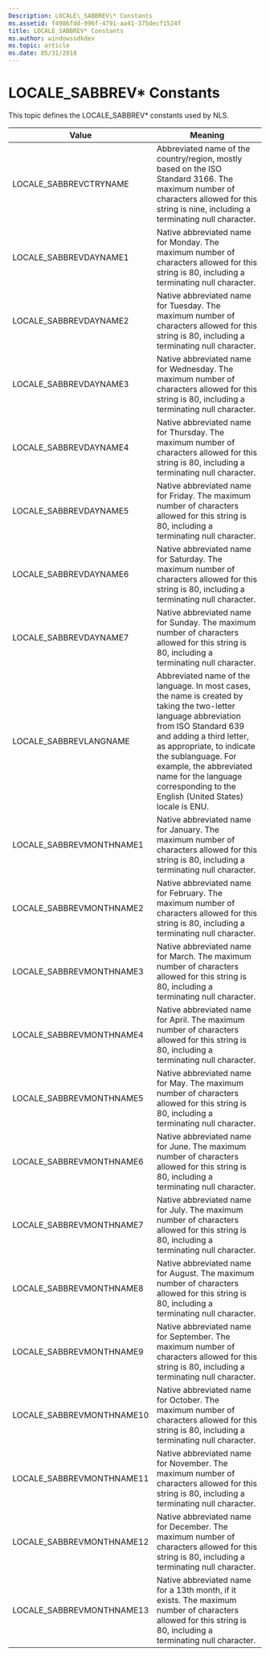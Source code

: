 ```yaml
---
Description: LOCALE\_SABBREV\* Constants
ms.assetid: f4986fdd-996f-4791-aa41-375decf1524f
title: LOCALE_SABBREV* Constants
ms.author: windowssdkdev
ms.topic: article
ms.date: 05/31/2018
---
```


# LOCALE\_SABBREV\* Constants

This topic defines the LOCALE\_SABBREV\* constants used by NLS.



| Value                      | Meaning                                                                                                                                                                                                                                                                                                                          |
|----------------------------|----------------------------------------------------------------------------------------------------------------------------------------------------------------------------------------------------------------------------------------------------------------------------------------------------------------------------------|
| LOCALE\_SABBREVCTRYNAME    | Abbreviated name of the country/region, mostly based on the ISO Standard 3166. The maximum number of characters allowed for this string is nine, including a terminating null character.                                                                                                                                         |
| LOCALE\_SABBREVDAYNAME1    | Native abbreviated name for Monday. The maximum number of characters allowed for this string is 80, including a terminating null character.                                                                                                                                                                                      |
| LOCALE\_SABBREVDAYNAME2    | Native abbreviated name for Tuesday. The maximum number of characters allowed for this string is 80, including a terminating null character.                                                                                                                                                                                     |
| LOCALE\_SABBREVDAYNAME3    | Native abbreviated name for Wednesday. The maximum number of characters allowed for this string is 80, including a terminating null character.                                                                                                                                                                                   |
| LOCALE\_SABBREVDAYNAME4    | Native abbreviated name for Thursday. The maximum number of characters allowed for this string is 80, including a terminating null character.                                                                                                                                                                                    |
| LOCALE\_SABBREVDAYNAME5    | Native abbreviated name for Friday. The maximum number of characters allowed for this string is 80, including a terminating null character.                                                                                                                                                                                      |
| LOCALE\_SABBREVDAYNAME6    | Native abbreviated name for Saturday. The maximum number of characters allowed for this string is 80, including a terminating null character.                                                                                                                                                                                    |
| LOCALE\_SABBREVDAYNAME7    | Native abbreviated name for Sunday. The maximum number of characters allowed for this string is 80, including a terminating null character.                                                                                                                                                                                      |
| LOCALE\_SABBREVLANGNAME    | Abbreviated name of the language. In most cases, the name is created by taking the two-letter language abbreviation from ISO Standard 639 and adding a third letter, as appropriate, to indicate the sublanguage. For example, the abbreviated name for the language corresponding to the English (United States) locale is ENU. |
| LOCALE\_SABBREVMONTHNAME1  | Native abbreviated name for January. The maximum number of characters allowed for this string is 80, including a terminating null character.                                                                                                                                                                                     |
| LOCALE\_SABBREVMONTHNAME2  | Native abbreviated name for February. The maximum number of characters allowed for this string is 80, including a terminating null character.                                                                                                                                                                                    |
| LOCALE\_SABBREVMONTHNAME3  | Native abbreviated name for March. The maximum number of characters allowed for this string is 80, including a terminating null character.                                                                                                                                                                                       |
| LOCALE\_SABBREVMONTHNAME4  | Native abbreviated name for April. The maximum number of characters allowed for this string is 80, including a terminating null character.                                                                                                                                                                                       |
| LOCALE\_SABBREVMONTHNAME5  | Native abbreviated name for May. The maximum number of characters allowed for this string is 80, including a terminating null character.                                                                                                                                                                                         |
| LOCALE\_SABBREVMONTHNAME6  | Native abbreviated name for June. The maximum number of characters allowed for this string is 80, including a terminating null character.                                                                                                                                                                                        |
| LOCALE\_SABBREVMONTHNAME7  | Native abbreviated name for July. The maximum number of characters allowed for this string is 80, including a terminating null character.                                                                                                                                                                                        |
| LOCALE\_SABBREVMONTHNAME8  | Native abbreviated name for August. The maximum number of characters allowed for this string is 80, including a terminating null character.                                                                                                                                                                                      |
| LOCALE\_SABBREVMONTHNAME9  | Native abbreviated name for September. The maximum number of characters allowed for this string is 80, including a terminating null character.                                                                                                                                                                                   |
| LOCALE\_SABBREVMONTHNAME10 | Native abbreviated name for October. The maximum number of characters allowed for this string is 80, including a terminating null character.                                                                                                                                                                                     |
| LOCALE\_SABBREVMONTHNAME11 | Native abbreviated name for November. The maximum number of characters allowed for this string is 80, including a terminating null character.                                                                                                                                                                                    |
| LOCALE\_SABBREVMONTHNAME12 | Native abbreviated name for December. The maximum number of characters allowed for this string is 80, including a terminating null character.                                                                                                                                                                                    |
| LOCALE\_SABBREVMONTHNAME13 | Native abbreviated name for a 13th month, if it exists. The maximum number of characters allowed for this string is 80, including a terminating null character.                                                                                                                                                                  |



 

 

 



